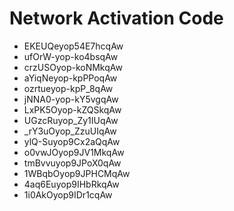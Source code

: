 # Network Activation Code
* EKEUQeyop54E7hcqAw
* ufOrW-yop-ko4bsqAw
* crzUSOyop-koNMkqAw
* aYiqNeyop-kpPPoqAw
* ozrtueyop-kpP_8qAw
* jNNA0-yop-kY5vgqAw
* LxPK5Oyop-kZQSkqAw
* UGzcRuyop_Zy1IUqAw
* _rY3uOyop_ZzuUIqAw
* ylQ-Suyop9Cx2aQqAw
* o0vwJOyop9JV1MkqAw
* tmBvvuyop9JPoX0qAw
* 1WBqbOyop9JPHCMqAw
* 4aq6Euyop9IHbRkqAw
* 1i0AkOyop9IDr1cqAw